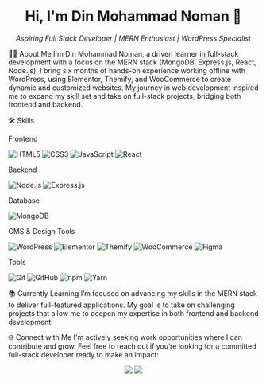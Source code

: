 <h1 align="center">Hi, I'm Din Mohammad Noman 👋</h1> <p align="center"> <i>Aspiring Full Stack Developer | MERN Enthusiast | WordPress Specialist</i> </p>
👨‍💻 About Me
I'm Din Mohammad Noman, a driven learner in full-stack development with a focus on the MERN stack (MongoDB, Express.js, React, Node.js). I bring six months of hands-on experience working offline with WordPress, using Elementor, Themify, and WooCommerce to create dynamic and customized websites. My journey in web development inspired me to expand my skill set and take on full-stack projects, bridging both frontend and backend.

🛠️ Skills

Frontend

<p> <img src="https://img.shields.io/badge/HTML5-E34F26?style=for-the-badge&logo=html5&logoColor=white" alt="HTML5"/> <img src="https://img.shields.io/badge/CSS3-1572B6?style=for-the-badge&logo=css3&logoColor=white" alt="CSS3"/> <img src="https://img.shields.io/badge/JavaScript-F7DF1E?style=for-the-badge&logo=javascript&logoColor=black" alt="JavaScript"/> <img src="https://img.shields.io/badge/React-61DAFB?style=for-the-badge&logo=react&logoColor=black" alt="React"/> </p>
Backend

<p> <img src="https://img.shields.io/badge/Node.js-339933?style=for-the-badge&logo=nodedotjs&logoColor=white" alt="Node.js"/> <img src="https://img.shields.io/badge/Express.js-000000?style=for-the-badge&logo=express&logoColor=white" alt="Express.js"/> </p>
Database

<p> <img src="https://img.shields.io/badge/MongoDB-47A248?style=for-the-badge&logo=mongodb&logoColor=white" alt="MongoDB"/> </p>
CMS & Design Tools

<p> <img src="https://img.shields.io/badge/WordPress-21759B?style=for-the-badge&logo=wordpress&logoColor=white" alt="WordPress"/> <img src="https://img.shields.io/badge/Elementor-9146FF?style=for-the-badge&logo=elementor&logoColor=white" alt="Elementor"/> <img src="https://img.shields.io/badge/Themify-FB542B?style=for-the-badge&logo=woocommerce&logoColor=white" alt="Themify"/> <img src="https://img.shields.io/badge/WooCommerce-96588A?style=for-the-badge&logo=woocommerce&logoColor=white" alt="WooCommerce"/> <img src="https://img.shields.io/badge/Figma-F24E1E?style=for-the-badge&logo=figma&logoColor=white" alt="Figma"/> </p>
Tools

<p> <img src="https://img.shields.io/badge/Git-F05032?style=for-the-badge&logo=git&logoColor=white" alt="Git"/> <img src="https://img.shields.io/badge/GitHub-181717?style=for-the-badge&logo=github&logoColor=white" alt="GitHub"/> <img src="https://img.shields.io/badge/npm-CB3837?style=for-the-badge&logo=npm&logoColor=white" alt="npm"/> <img src="https://img.shields.io/badge/Yarn-2C8EBB?style=for-the-badge&logo=yarn&logoColor=white" alt="Yarn"/> </p>
📚 Currently Learning
I’m focused on advancing my skills in the MERN stack to deliver full-featured applications. My goal is to take on challenging projects that allow me to deepen my expertise in both frontend and backend development.

🌐 Connect with Me
I'm actively seeking work opportunities where I can contribute and grow. Feel free to reach out if you’re looking for a committed full-stack developer ready to make an impact:

<p align="center"> <a href="https://www.linkedin.com/in/dinmohammadnoman" target="_blank"><img src="https://img.shields.io/badge/-LinkedIn-blue?style=for-the-badge&logo=Linkedin&logoColor=white"/></a> <a href="mailto:dinmohammadnoman@example.com"><img src="https://img.shields.io/badge/-Email-red?style=for-the-badge&logo=Gmail&logoColor=white"/></a> </p>
